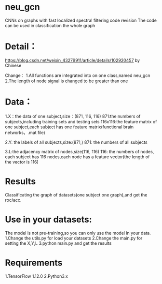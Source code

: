 # neu_gcn
CNNs on graphs with fast localized spectral filtering code revision
The code can be used in classification the whole graph

# Detail：
https://blog.csdn.net/weixin_43279911/article/details/102920457
by Chinese

Change：
1.All functions are integrated into on one class,named neu_gcn
2.The length of node signal is changed to be greater than one

# Data：
1.X：the data of one subject,size：(871, 116, 116)
871:the numbers of subjects,including training sets and testing sets
116x116:the feature matrix of one subject,each subject has one feature matrix(functional brain networks，.mat file)

2.Y: the labels of all subjects,size:(871,)
871: the numbers of all subjects 

3.L:the adjacency matrix of nodes,size(116, 116)
116: the numbers of nodes, each subject has 116 nodes,each node has a feature vector(the length of the vector is 116)

# Results
Classificating the graph of datasets(one subject one graph),and get the roc/acc.

# Use in your datasets:
The model is not pre-training,so you can only use the model in your data.
1.Change the utils.py for load your datasets
2.Change the main.py for setting the X,Y,L
3.python main.py and get the results

# Requirements
1.TensorFlow 1.12.0
2.Python3.x

